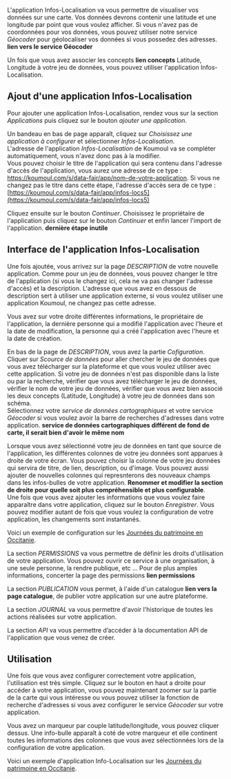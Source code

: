 L'application Infos-Localisation va vous permettre de visualiser vos données sur une carte.  Vos données devrons contenir une latitude et une longitude par point que vous voulez afficher. Si vous n'avez pas de coordonnées pour vos données, vous pouvez utiliser notre service *Géocoder* pour géolocaliser vos données si vous possedez des adresses. **lien vers le service Géocoder**

Un fois que vous avez associer les concepts **lien concepts** Latitude, Longitude à votre jeu de données, vous pouvez utiliser l'application Infos-Localisation.

## Ajout d'une application Infos-Localisation

Pour ajouter une application Infos-Localisation, rendez vous sur la section *Applications* puis cliquez sur le bouton *ajouter une application*.

Un bandeau en bas de page apparaît, cliquez sur *Choisissez une application à configurer* et sélectionner *Infos-Localisation*.  
L'adresse de l'application *Infos-Localisation* de Koumoul va se compléter automatiquement, vous n'avez donc pas à la modifier.  
Vous pouvez choisir le titre de l'application qui sera contenu dans l'adresse d'accès de l'application, vous aurez une adresse de ce type : https://koumoul.com/s/data-fair/app/nom-de-votre-application. Si vous ne changez pas le titre dans cette étape, l'adresse d'accès sera de ce type : [https://koumoul.com/s/data-fair/app/infos-locs5](https://koumoul.com/s/data-fair/app/infos-locs5)

Cliquez ensuite sur le bouton *Continuer*. Choisissez le propriétaire de l'application puis cliquez sur le bouton *Continuer* et enfin lancer l'import de l'application. **dernière étape inutile**

## Interface de l'application Infos-Localisation

Une fois ajoutée, vous arrivez sur la page *DESCRIPTION* de votre nouvelle application. Comme pour un jeu de données, vous pouvez changer le titre de l'application (si vous le changez ici, cela ne va pas changer l'adresse d'accès) et la description. L'adresse que vous avez en dessous de description sert à utiliser une application externe, si vous voulez utiliser une application Koumoul, ne changez pas cette adresse.  

Vous avez sur votre droite différentes informations, le propriétaire de l'application, la dernière personne qui a modifié l'application avec l'heure et la date de modification, la personne qui a créé l'application avec l'heure et la date de création.

En bas de la page de *DESCRIPTION*, vous avez la partie *Cofiguration*. Cliquer sur *Scource de données* pour aller chercher le jeu de données que vous avez télécharger sur la plateforme et que vous voulez utiliser avec cette application. Si votre jeu de données n'est pas disponible dans la liste ou par la recherche, vérifier que vous avez télécharger le jeu de données, vérifier le nom de votre jeu de données, vérifier que vous avez bien associé les deux concepts (Latitude, Longitude) à votre jeu de données dans son schéma.  
Sélectionnez votre *service de données cartographiques* et votre service *Géocoder* si vous voulez avoir la barre de recherches d'adresses dans votre application.
**service de données cartographiques différent de fond de carte, il serait bien d'avoir le même nom**

Lorsque vous avez sélectionné votre jeu de données en tant que source de l'application, les différentes colonnes de votre jeu données sont apparues à droite de votre écran. Vous pouvez choisir la colonne de votre jeu données qui servira de titre, de lien, description, ou d'image. Vous pouvez aussi ajouter de nouvelles colonnes qui represnterons des nouveaux champs dans les infos-bulles de votre application. **Renommer et modifier la section de droite pour quelle soit plus compréhensible et plus configurable**.  
Une fois que vous avez ajouter les informations que vous voulez faire apparaître dans votre application, cliquez sur le bouton *Enregistrer*. Vous pouvez modifier autant de fois que vous voulez la configuration de votre application, les changements sont instantanés.

Voici un exemple de configuration sur les [Journées du patrimoine en Occitanie](https://koumoul.com/s/data-fair/application/infos-locs5/description).

La section *PERMISSIONS* va vous permettre de définir les droits d'utilisation de votre application. Vous pouvez ouvrir ce service à une organisation, à une seule personne, la rendre publique, etc ... Pour de plus amples informations, concerter la page des permissions **lien permissions**

La section *PUBLICATION* vous permet, à l'aide d'un catalogue **lien vers la page catalogue**, de publier votre application sur une autre plateforme.

La section *JOURNAL* va vous permettre d'avoir l'historique de toutes les actions réalisées sur votre application.

La section *API* va vous permettre d’accéder à la documentation API de l'application que vous venez de créer.

## Utilisation

Une fois que vous avez configurer correctement votre application, l'utilisation est très simple. Cliquez sur le bouton en haut a droite pour accéder à votre application, vous pouvez maintenant zoomer sur la partie de la carte qui vous intéresse ou vous pouvez utiliser la fonction de recherche d'adresses si vous avez configurer le service *Géocoder* sur votre application.

Vous avez un marqueur par couple latitude/longitude, vous pouvez cliquer dessus. Une info-bulle apparaît à coté de votre marqueur et elle continent toutes les informations des colonnes que vous avez sélectionnées lors de la configuration de votre application.

Voici un exemple d'application Info-Localisation sur les [Journées du patrimoine en Occitanie](https://koumoul.com/s/data-fair/app/infos-locs5).
